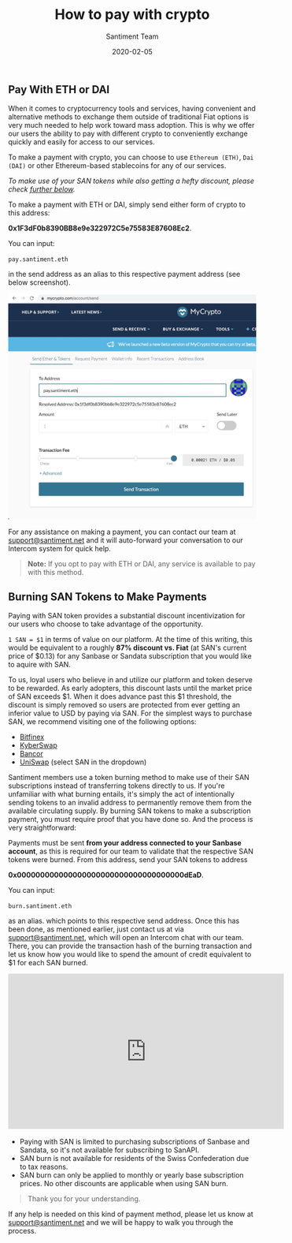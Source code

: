 ﻿---
title: How to pay with crypto
author: Santiment Team
date: 2020-02-05
description: Instructions on how to pay with crypto
---

## Pay With ETH or DAI

When it comes to cryptocurrency tools and services, having convenient and alternative methods to exchange them outside of traditional Fiat options is very much needed to help work toward mass adoption. This is why we offer our users the ability to pay with different crypto to conveniently exchange quickly and easily for access to our services.

To make a payment with crypto, you can choose to use `Ethereum (ETH)`, `Dai (DAI)` or other Ethereum-based stablecoins for any of our services.

*To make use of your SAN tokens while also getting a hefty discount, please check [further below](/products-and-plans/how-to-pay-with-crypto/#burning-san-tokens-to-make-payments).*

To make a payment with ETH or DAI, simply send either form of crypto to this address:

**0x1F3dF0b8390BB8e9e322972C5e75583E87608Ec2**.

You can input:

`pay.santiment.eth`

in the send address as an alias to this respective payment address (see below screenshot).

![](PaySan.jpg)

For any assistance on making a payment, you can contact our team at [support@santiment.net](mailto:support@santiment.net) and it will auto-forward your conversation to our Intercom system for quick help.

> **Note:** If you opt to pay with ETH or DAI, any service is available to pay with this method.

## Burning SAN Tokens to Make Payments

Paying with SAN token provides a substantial discount incentivization for our users who choose to take advantage of the opportunity.

`1 SAN = $1` in terms of value on our platform. At the time of this writing, this would be equivalent to a roughly **87% discount vs. Fiat** (at SAN's current price of $0.13) for any Sanbase or Sandata subscription that you would like to aquire with SAN.

To us, loyal users who believe in and utilize our platform and token deserve to be rewarded. As early adopters, this discount lasts until the market price of SAN exceeds $1. When it does advance past this $1 threshold, the discount is simply removed so users are protected from ever getting an inferior value to USD by paying via SAN. For the simplest ways to purchase SAN, we recommend visiting one of the following options:

- [Bitfinex](https://www.bitfinex.com/t/SANUSD)
- [KyberSwap](https://kyberswap.com/swap/eth-san/)
- [Bancor](https://www.bancor.network/token/SAN)
- [UniSwap](https://uniswap.exchange/swap) (select SAN in the dropdown)

Santiment members use a token burning method to make use of their SAN subscriptions instead of transferring tokens directly to us. If you're unfamiliar with what burning entails, it's simply the act of intentionally sending tokens to an invalid address to permanently remove them from the available circulating supply. By burning SAN tokens to make a subscription payment, you must require proof that you have done so. And the process is very straightforward:

Payments must be sent **from your address connected to your Sanbase account**, as this is required for our team to validate that the respective SAN tokens were burned. From this address, send your SAN tokens to address

**0x000000000000000000000000000000000000dEaD**.

You can input:

`burn.santiment.eth`

as an alias. which points to this respective send address. Once this has been done, as mentioned earlier, just contact us at via [support@santiment.net](mailto:support@santiment.net), which will open an Intercom chat with our team. There, you can provide the transaction hash of the burning transaction and let us know how you would like to spend the amount of credit equivalent to $1 for each SAN burned.


<iframe width="560" height="315" src="https://www.youtube.com/embed/okEPRDim48A" frameborder="0" allow="accelerometer; autoplay; encrypted-media; gyroscope; picture-in-picture" allowfullscreen></iframe>


>
- Paying with SAN is limited to purchasing subscriptions of Sanbase and Sandata, so it's not available for subscribing to SanAPI.
- SAN burn is not available for residents of the Swiss Confederation due to tax reasons.
- SAN burn can only be applied to monthly or yearly base subscription prices. No other discounts are applicable when using SAN burn.
>
> Thank you for your understanding.

If any help is needed on this kind of payment method, please let us know at [support@santiment.net](mailto:support@santiment.net) and we will be happy to walk you through the process.
